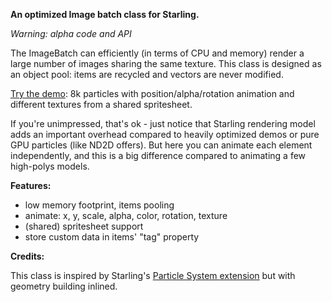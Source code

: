 **An optimized Image batch class for Starling.**

*Warning: alpha code and API*

The ImageBatch can efficiently (in terms of CPU and memory) render a large number of images sharing the same texture. 
This class is designed as an object pool: items are recycled and vectors are never modified.

[Try the demo][1]: 8k particles with position/alpha/rotation animation and different textures from a shared spritesheet.

If you're unimpressed, that's ok - just notice that Starling rendering model adds an important overhead compared 
to heavily optimized demos or pure GPU particles (like ND2D offers). But here you can animate each element 
independently, and this is a big difference compared to animating a few high-polys models.

**Features:**

 - low memory footprint, items pooling
 - animate: x, y, scale, alpha, color, rotation, texture
 - (shared) spritesheet support
 - store custom data in items' "tag" property

**Credits:**

This class is inspired by Starling's [Particle System extension][1] but with geometry building inlined.

[1]: http://philippe.elsass.me/lab/StarlingImageBatch
[2]: https://github.com/PrimaryFeather/Starling-Extension-Particle-System

